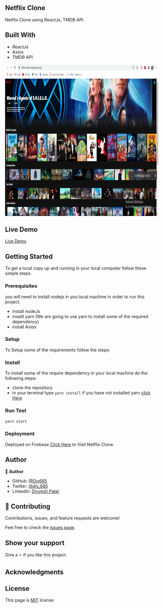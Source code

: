 ## Netflix Clone

Netflix Clone using ReactJs, TMDB API.

## Built With

- ReactJs
- Axios
- TMDB API

<img src="https://github.com/Div685/React-Netflix-Clone-webApp/blob/master/src/screenshots/netflix-screenshot1.png" width="800" height="500">

## Live Demo

[Live Demo](https://netflix-clone-webapp.web.app/)

## Getting Started

To get a local copy up and running in your local computer follow these simple steps.

### **Prerequisites**

you will need to install nodejs in you local machine in order to run this project.

- install nodeJs
- insatll yarn (We are going to use yarn to install some of the required dependency)
- install Axios

### **Setup**

To Setup some of the requirements follow the steps:

### **Install**

To install some of the require dependency in your local machine do the following steps:

- clone the repository
- in your terminal type `yarn install` if you have not installed yarn [click Here](https://classic.yarnpkg.com/en/docs/getting-started)

### **Run Test**

`yarn start`

### **Deployment**

Deployed on Firebase [Click Here](https://netflix-clone-webapp.web.app/) to Visit Netflix Clone.

## Author

:bust_in_silhouette: **Author**

- GitHub: [@Div685](https://github.com/Div685)
- Twitter: [@div_685](https://twitter.com/div_685)
- LinkedIn: [Divyesh Patel](https://www.linkedin.com/in/divyesh-daxa-patel)

## :handshake: Contributing

Contributions, issues, and feature requests are welcome!

Feel free to check the [issues page](https://github.com/Div685/React-Netflix-Clone-webApp/issues).

## Show your support

Give a :star: if you like this project

## Acknowledgments

## License

This page is [MIT](./LICENSE) license
